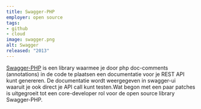 ```yaml
---
title: Swagger-PHP
employer: open source
tags:
- github
- cloud
image: swagger.png
alt: Swagger
released: "2013"
---
```


[Swagger-PHP](https://github.com/zircote/swagger-php) is een library waarmee je door php doc-comments (annotations) in de code te plaatsen een documentatie voor je REST API kunt genereren. De documentatie wordt weergegeven in swagger-ui waaruit je ook direct je API call kunt testen.Wat begon met een paar patches is uitgegroeit tot een core-developer rol voor de open source library Swagger-PHP.